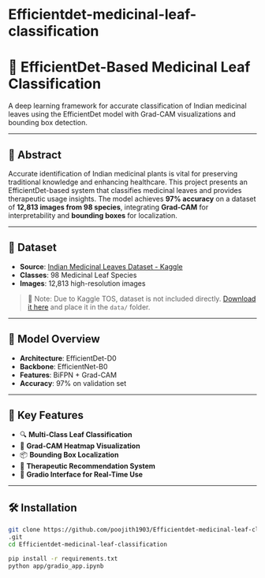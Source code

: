 # Efficientdet-medicinal-leaf-classification
# 🌿 EfficientDet-Based Medicinal Leaf Classification

A deep learning framework for accurate classification of Indian medicinal leaves using the EfficientDet model with Grad-CAM visualizations and bounding box detection.

---

## 📌 Abstract

Accurate identification of Indian medicinal plants is vital for preserving traditional knowledge and enhancing healthcare. This project presents an EfficientDet-based system that classifies medicinal leaves and provides therapeutic usage insights. The model achieves **97% accuracy** on a dataset of **12,813 images from 98 species**, integrating **Grad-CAM** for interpretability and **bounding boxes** for localization.

---

## 📁 Dataset

- **Source**: [Indian Medicinal Leaves Dataset - Kaggle](https://www.kaggle.com/datasets/aryashah2k/indian-medicinal-leaves-dataset)
- **Classes**: 98 Medicinal Leaf Species
- **Images**: 12,813 high-resolution images

> 📌 Note: Due to Kaggle TOS, dataset is not included directly. [Download it here](https://www.kaggle.com/datasets/aryashah2k/indian-medicinal-leaves-dataset) and place it in the `data/` folder.

---

## 🧠 Model Overview

- **Architecture**: EfficientDet-D0
- **Backbone**: EfficientNet-B0
- **Features**: BiFPN + Grad-CAM
- **Accuracy**: 97% on validation set

---

## 🧪 Key Features

- 🔍 **Multi-Class Leaf Classification**
- 🔬 **Grad-CAM Heatmap Visualization**
- 📦 **Bounding Box Localization**
- 💊 **Therapeutic Recommendation System**
- 🚀 **Gradio Interface for Real-Time Use**

---

## 🛠️ Installation

```bash
git clone https://github.com/poojith1903/Efficientdet-medicinal-leaf-classification
.git
cd Efficientdet-medicinal-leaf-classification

pip install -r requirements.txt
python app/gradio_app.ipynb
